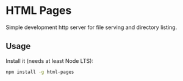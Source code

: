 HTML Pages
==========

Simple development http server for file serving and directory listing.


## Usage

Install it (needs at least Node LTS):

```bash
npm install -g html-pages
```
